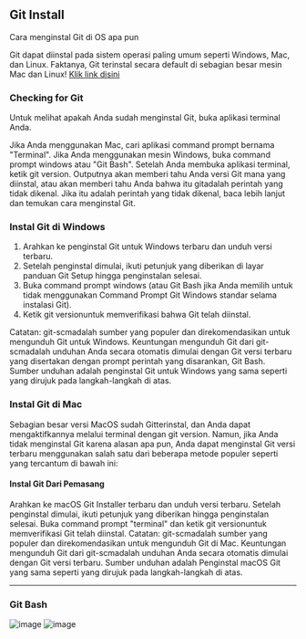 
## Git Install
Cara menginstal Git di OS apa pun

Git dapat diinstal pada sistem operasi paling umum seperti Windows, Mac, dan Linux. Faktanya, Git terinstal secara default di sebagian besar mesin Mac dan Linux!
[Klik link disini](https://github.com/git-guides/install-git)
### Checking for Git
Untuk melihat apakah Anda sudah menginstal Git, buka aplikasi terminal Anda.

Jika Anda menggunakan Mac, cari aplikasi command prompt bernama "Terminal".
Jika Anda menggunakan mesin Windows, buka command prompt windows atau "Git Bash".
Setelah Anda membuka aplikasi terminal, ketik git version. Outputnya akan memberi tahu Anda versi Git mana yang diinstal, atau akan memberi tahu Anda bahwa itu gitadalah perintah yang tidak dikenal. Jika itu adalah perintah yang tidak dikenal, baca lebih lanjut dan temukan cara menginstal Git.

### Instal Git di Windows
1. Arahkan ke penginstal Git untuk Windows terbaru dan unduh versi terbaru.
2. Setelah penginstal dimulai, ikuti petunjuk yang diberikan di layar panduan Git Setup hingga penginstalan selesai.
3. Buka command prompt windows (atau Git Bash jika Anda memilih untuk tidak menggunakan Command Prompt Git Windows standar selama instalasi Git).
4. Ketik git versionuntuk memverifikasi bahwa Git telah diinstal.

Catatan: git-scmadalah sumber yang populer dan direkomendasikan untuk mengunduh Git untuk Windows. Keuntungan mengunduh Git dari git-scmadalah unduhan Anda secara otomatis dimulai dengan Git versi terbaru yang disertakan dengan prompt perintah yang disarankan, Git Bash. Sumber unduhan adalah penginstal Git untuk Windows yang sama seperti yang dirujuk pada langkah-langkah di atas.

### Instal Git di Mac
Sebagian besar versi MacOS sudah Gitterinstal, dan Anda dapat mengaktifkannya melalui terminal dengan git version. Namun, jika Anda tidak menginstal Git karena alasan apa pun, Anda dapat menginstal Git versi terbaru menggunakan salah satu dari beberapa metode populer seperti yang tercantum di bawah ini:

#### Instal Git Dari Pemasang
Arahkan ke macOS Git Installer terbaru dan unduh versi terbaru.
Setelah penginstal dimulai, ikuti petunjuk yang diberikan hingga penginstalan selesai.
Buka command prompt "terminal" dan ketik git versionuntuk memverifikasi Git telah diinstal.
Catatan: git-scmadalah sumber yang populer dan direkomendasikan untuk mengunduh Git di Mac. Keuntungan mengunduh Git dari git-scmadalah unduhan Anda secara otomatis dimulai dengan Git versi terbaru. Sumber unduhan adalah Penginstal macOS Git yang sama seperti yang dirujuk pada langkah-langkah di atas.

---

### Git Bash
![image](https://user-images.githubusercontent.com/100669802/208050313-591d8ad3-08db-4e86-8415-92e7e7323246.jpeg)
![image](https://user-images.githubusercontent.com/100669802/209052670-74e0d5ff-6136-4c04-93a3-817742f50439.png)

